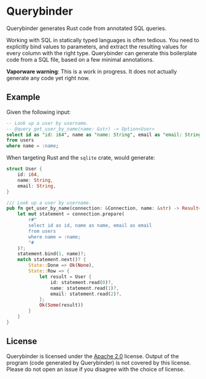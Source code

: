 # Querybinder

Querybinder generates Rust code from annotated SQL queries.

Working with SQL in statically typed languages is often tedious. You need to
explicitly bind values to parameters, and extract the resulting values for every
column with the right type. Querybinder can generate this boilerplate code from
a SQL file, based on a few minimal annotations.

**Vaporware warning**: This is a work in progress. It does not actually generate
any code yet right now.

## Example

Given the following input:

```sql
-- Look up a user by username.
-- @query get_user_by_name(name: &str) -> Option<User>
select id as "id: i64", name as "name: String", email as "email: String"
from users
where name = :name;
```

When targeting Rust and the `sqlite` crate, would generate:

```rust
struct User {
    id: i64,
    name: String,
    email: String,
}

/// Look up a user by username.
pub fn get_user_by_name(connection: &Connection, name: &str) -> Result<Option<User>> {
    let mut statement = connection.prepare(
        r#"
        select id as id, name as name, email as email
        from users
        where name = :name;
        "#
    )?;
    statement.bind(1, name)?;
    match statement.next()? {
        State::Done => Ok(None),
        State::Row => {
            let result = User {
                id: statement.read(0)?,
                name: statement.read(1)?,
                email: statement.read(2)?,
            };
            Ok(Some(result))
        }
    }
}
```

## License

Querybinder is licensed under the [Apache 2.0][apache2] license. Output of the
program (code generated by Querybinder) is not covered by this license. Please
do not open an issue if you disagree with the choice of license.

[apache2]: https://www.apache.org/licenses/LICENSE-2.0
